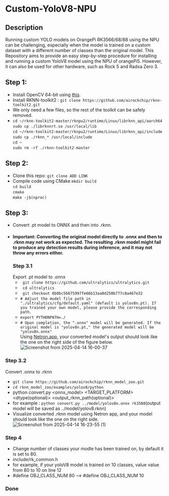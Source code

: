 # Custom-YoloV8-NPU
## Description
Running custom YOLO models on OrangePi RK3566/68/88 using the NPU can be challenging, especially when the model is trained on a custom dataset with a different number of classes than the original model.
This Repository aims to provide an easy step-by-step procedure for installing and running a custom YoloV8 model using the NPU of orangePi5. However, it can also be used for other hardware, such as Rock 5 and Radxa Zero 3.
## Step 1:
- Install OpenCV 64-bit using [this](https://qengineering.eu/install-opencv-on-raspberry-64-os.html).
- Install RKNN-toolkit2 : ``git clone https://github.com/airockchip/rknn-toolkit2.git``
- We only need a few files, so the rest of the toolkit can be safely removed.
-  ``cd ~/rknn-toolkit2-master/rknpu2/runtime/Linux/librknn_api/aarch64``\
  ``sudo cp ./librknnrt.so /usr/local/lib `` \
  `` cd ~/rknn-toolkit2-master/rknpu2/runtime/Linux/librknn_api/include `` \
`` sudo cp ./rknn_* /usr/local/include `` \
`` cd ~ `` \
`` sudo rm -rf ./rknn-toolkit2-master ``
## Step 2:
- Clone this repo: ``git clone ADD LINK``
- Compile code using CMake
    `` mkdir build ``\
  `` cd build ``\
`` cmake ``\
`` make -j$(nproc) ``

## Step 3:
- Convert .pt model to ONNX and then into .rknn.
- #### Important: Converting the original model directly to .onnx and then to .rknn may not work as expected. The resulting .rknn model might fail to produce any detection results during inference, and it may not throw any errors either.
  ### Step 3.1
  Export .pt model to .onnx 
  - `` git clone https://github.com/ultralytics/ultralytics.git``
  - `` cd ultralytics``
  - `` git checkout 0b0bc56675997fe66b13aa0d250b777c8a467e32``
  - `` # Adjust the model file path in "./ultralytics/cfg/default.yaml" (default is yolov8n.pt). If you trained your own model, please provide the corresponding path. ``
  - `` export PYTHONPATH=./ ``
  - `` # Upon completion, the ".onnx" model will be generated. If the original model is "yolov8n.pt," the generated model will be "yolov8n.onnx" ``\
Using [Netron.app](https://netron.app/), your converted model's output should look like the one on the right side of the figure below.
![Screenshot from 2025-04-14 16-00-37](https://github.com/user-attachments/assets/0ba27125-d173-4f7d-bb70-b68a4c2abb68)

### Step 3.2
Convert .onnx to .rknn
- ``git clone https://github.com/airockchip/rknn_model_zoo.git``
- `` cd rknn_model_zoo/examples/yolov8/python ``
- python convert.py <onnx_model> <TARGET_PLATFORM> <dtype(optional)> <output_rknn_path(optional)> 
- for example :  `` python convert.py ../model/yolov8n.onnx rk3588 ``(output model will be saved as ../model/yolov8.rknn)
- Visualize converted .rknn model using Netron app, and your model should look like the one on the right side.
![Screenshot from 2025-04-14 16-23-55 (1)](https://github.com/user-attachments/assets/ba930129-1c21-44ba-919a-31f867ccf56f)

### Step 4
- Change number of classes your modle has been trained on, by default it is set to 80.
-  include/rk_common.h
-  for example, if your yoloV8 model is trained on 10 classes, value value from 80 to 10 on line 12
-  #define OBJ_CLASS_NUM 80 --> #define OBJ_CLASS_NUM 10
### Done
